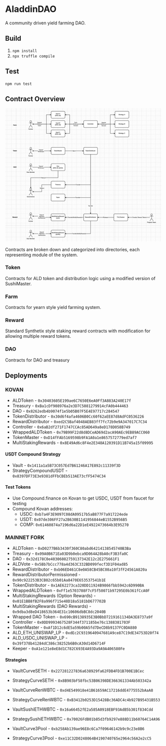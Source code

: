 # AladdinDAO
A community driven yield farming DAO.

## Build

1. `npm install`
2. `npx truffle compile`

## Test
`npm run test`

## Contract Overview

![Overview](/diagram.png)

Contracts are broken down and categorized into directories, each representing module of the system.

### Token
Contracts for ALD token and distribution logic using a modified version of SushiMaster.

### Farm
Contracts for yearn style yield farming system.

### Reward
Standard Synthetix style staking reward contracts with modification for allowing multiple reward tokens.

### DAO
Contracts for DAO and treasury

## Deployments

### KOVAN
 - ALDToken - `0x30403605E199ae6C7650E6eA0Ff3A883A240E17f`
 - Treasury - `0xBa1cDf908976a2e3D7C5081279914cFA0b444463`
 - DAO - `0x8262edb4b9074f1e5b05B07F5E4E97717c284547`
 - TokenDistributor - `0x30d6f4afa4606B0Cc60f62aEE87d8AdFC0536226`
 - RewardDistributor - `0xed2C5Baf4048AEB83ff7fc72b9e9A347017C7C34`
 - Controller - `0x6aB2df271F1747CCAc85AD649a8eD178D058B749`
 - WrappedALDToken - `0x79B99F22d8d8DCeAD69d2acA90AEc9EB89ACC060`
 - TokenMaster - `0xD14fFAb5169598b9FA1A0a1e8657572779ed7af7`
 - MultiStakingRewards - `0x8E49Ad6c8F4e2E348A120391D11B745a15f09995`

#### USDT Compound Strategy
- Vault - `0x1411a1a5B73C057Ed7B61246A17E892c11339f3D`
- StrategyCompoundUSDT - `0x8397DF73E3e9381dFFbCBEb513AE73cfF5474C34`

#### Test Tokens
- Use Compound.finance on Kovan to get USDC, USDT from faucet for testing
- Compound Kovan addresses:
  - USDC: `0xb7a4F3E9097C08dA09517b5aB877F7a917224ede`
  - USDT: `0x07de306FF27a2B630B1141956844eB1552B956B5`
  - COMP: `0x61460874a7196d6a22D1eE4922473664b3E95270`


### MAINNET FORK
 - ALDToken - `0xD0277B6b3430f360C80abd64214138545740B3Ba`
 - Treasury - `0x09A0B671Ea03D9b0ebca9D064A28bA0cF3B3fa0C`
 - DAO - `0x32d178C0e40306082759137342E12c2E275661F1`
 - ALDVote - `0x5Bb7bCcc778a4d363C332BD099fecf3D1F04ad85`
 - RewardDistributor - `0xb06ED461C8e0A58CB45BC08a10f3fF24561A820a`
 - RewardDistributorPermissioned - `0x90c922253B3CB02c65b01Aa8470E653537541b1E`
 - TokenDistributor - `0x1AE62273ca320DD11924B9866fbb5942c6D990BA`
 - WrappedALDToken - `0xFf1e5703708F7cF5f50071b97295E0b361fCcA0F`
 - MultiStakingRewards (Option Rewards) - `0x01E1BB8fB2F8a996f715e48D18a5181bD677702B`
 - MultiStakingRewards (DAO Rewards) - `0x9dba3d8eD418653b364E31c10606dbBC8dc2040B`
 - Wrapped DAO Token - `0x690cB9138935E3B0BbD7219161134DA3E8737a9f`
 - Controller - `0x0DD9993467528F344f371185be76c1388381703F`
 - TokenMaster - `0xAf1D12c6dE5a59b00A5fd7DeCD8b9137FC0DA880`
 - ALD_ETH_UNISWAP_LP - `0xdEc2C9319640947681A9ce87C19dE34753D20f74`
 - ALD_USDC_UNISWAP_LP - `0x39f378b41284dC386c38252b6B0cA30d14D6714F`
 - Keeper - `0xA1e121e8eE8d1C782C693E4A93Da9A9A406580Fe`

#### Strategies
- VaultCurveSETH - `0x227281227836a638929fa62FDB4FD1B700E1BCec`
- StrategyCurveSETH - `0x8B903bF58fbc53B06398DE366361334Ab503342a`

- VaultCurveRenWBTC - `0xd4E549918e41B61659AC17216ddE4775552bAaA8`
- StrategyCurveRenWBTC - `0xB3412b0253D15428Bc36ADC4c4b927B95431B553`

- VaultSushiETHWBTC - `0x16a66452fE2a585A0918EBF93AdB5b301f834Cdd`
- StrategySushiETHWBTC - `0x70026FdB01b85d3fb9297e888D11b60764C14A96`

- VaultCurve3Pool - `0xb258Ab139ae96E8c6Ca7f09646142b9c9c23e8B6`
- StrategyCurve3Pool - `0xe11C32D0248064B4190740765e2964c56A2e2cC5`
